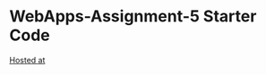 # WebApps-Assignment-5 Starter Code
[Hosted at](https://44-563-web-apps-s23.github.io/44563-webapps-s23-assignment5-AshwanthS559214/)